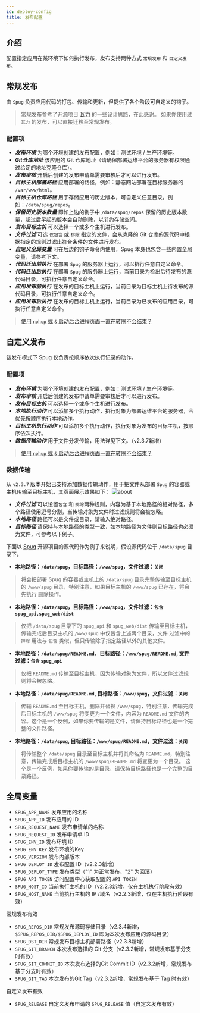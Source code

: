 ```yaml
---
id: deploy-config
title: 发布配置
---
```


## 介绍
配置指定应用在某环境下如何执行发布，发布支持两种方式 `常规发布` 和 `自定义发布`。

## 常规发布
由 `Spug` 负责应用代码的打包、传输和更新，但提供了各个阶段可自定义的钩子。
> 常规发布参考了开源项目 [瓦力](https://github.com/meolu/walle-web) 的一些设计思路，在此感谢。
> 如果你使用过 `瓦力` 的发布，可以直接迁移至常规发布。

### 配置项
- ***发布环境*** 为哪个环境创建的发布配置，例如：测试环境 / 生产环境等。
- ***Git仓库地址*** 该应用的 Git 仓库地址（请确保部署运维平台的服务器有权限通过给定的地址克隆仓库）。
- ***发布审核*** 开启后创建的发布申请单需要审核后才可以进行发布。
- ***目标主机部署路径*** 应用部署的路径，例如：静态网站部署在目标服务器的 `/var/www/html`。
- ***目标主机仓库路径*** 用于存储应用的历史版本，可自定义任意目录，例如：`/data/spug/repos`。
- ***保留历史版本数量*** 即如上边的例子中 `/data/spug/repos` 保留的历史版本数量，超过后早起的版本会自动删除，以节约存储空间。
- ***发布目标主机*** 可以选择一个或多个主机进行发布。
- ***文件过滤*** 可选 `仅包含` 或 `排除` 指定的文件，会从克隆的 Git 仓库的源代码中根据指定的规则过滤出符合条件的文件进行发布。
- ***自定义全局变量*** 可在后边的钩子命令内使用，Spug 本身也包含一些内置全局变量，请参考下文。
- ***代码迁出前执行*** 在部署 `Spug` 的服务器上运行，可以执行任意自定义命令。
- ***代码迁出后执行*** 在部署 `Spug` 的服务器上运行，当前目录为检出后待发布的源代码目录，可执行任意自定义命令。
- ***应用发布前执行*** 在发布的目标主机上运行，当前目录为目标主机上待发布的源代码目录，可执行任意自定义命令。
- ***应用发布后执行*** 在发布的目标主机上运行，当前目录为已发布的应用目录，可执行任意自定义命令。
> [使用 `nohup` 或 `&` 启动后台进程页面一直在转圈不会结束？](/docs/install-error#使用-nohup-启动后台进程页面一直在转圈不会结束？)

## 自定义发布
该发布模式下 Spug 仅负责按顺序依次执行记录的动作。

### 配置项
- ***发布环境*** 为哪个环境创建的发布配置，例如：测试环境 / 生产环境等。
- ***发布审核*** 开启后创建的发布申请单需要审核后才可以进行发布。
- ***发布目标主机*** 可以选择一个或多个主机进行发布。
- ***本地执行动作*** 可以添加多个执行动作，执行对象为部署运维平台的服务器，会优先按顺序执行本地动作。
- ***目标主机执行动作*** 可以添加多个执行动作，执行对象为发布的目标主机，按顺序依次执行。
- ***数据传输动作*** 用于文件分发传输，用法详见下文。（v2.3.7新增）
> [使用 `nohup` 或 `&` 启动后台进程页面一直在转圈不会结束？](/docs/install-error#使用-nohup-启动后台进程页面一直在转圈不会结束？)

### 数据传输
从 `v2.3.7` 版本开始已支持添加数据传输动作，用于把文件从部署 `Spug` 的容器或主机传输至目标主机，其页面展示效果如下：
![about](/images/deploy-config-transfer.png)
- ***文件过滤*** 可以设置`包含` 和 `排除`两种规则，内容为基于本地路径的相对路径，多个路径使用逗号分割，当传输对象为文件时过滤规则将会被忽略。
- ***本地路径*** 路径可以是文件或目录，请输入绝对路径。
- ***目标路径*** 请保持与本地路径的类型一致，如本地路径为文件则目标路径也必须为文件，可参考以下例子。

下面以 [Spug](https://github.com/openspug/spug) 开源项目的源代码作为例子来说明，假设源代码位于 `/data/spug` 目录下。

- **本地路径：`/data/spug`，目标路径：`/www/spug`，文件过滤：`关闭`**
> 将会把部署 Spug 的容器或主机上的 `/data/spug` 目录完整传输至目标主机的 `/www/spug` 目录，特别注意，如果目标主机的 `/www/spug` 已存在，将会先执行
> 删除操作。

- **本地路径：`/data/spug`，目标路径：`/www/spug`，文件过滤：`包含` `spug_api,spug_web/dist`**
>
> 仅把 `/data/spug` 目录下的 `spug_api` 和 `spug_web/dist` 传输至目标主机，传输完成后目录主机的 `/www/spug` 中仅包含上述两个目录，文件
> 过滤中的 `排除` 用法与 `包含` 类似，但只传输除了指定路径以外的其他文件。

- **本地路径：`/data/spug/README.md`，目标路径：`/www/spug/README.md`, 文件过滤：`包含` `spug_api`**

> 仅把 `README.md` 传输至目标主机，因为传输对象为文件，所以文件过滤规则将会被忽略。

- **本地路径：`/data/spug/README.md`, 目标路径：`/www/spug`，文件过滤：`关闭`**

> 传输 `README.md` 至目标主机，删除并替换 `/www/spug`，特别注意，传输完成后目标主机的 `/www/spug` 将变更为一个文件，内容为 `README.md` 
> 文件的内容。这个是一个反例，如果你要传输的是文件，请保持目标路径也是一个完整的文件路径。

- **本地路径：`/data/spug`, 目标路径：`/www/spug/README.md`，文件过滤：`关闭`**

> 将传输整个 `/data/spug` 目录至目标主机并将其命名为 `README.md`，特别注意，传输完成后目标主机的 `/www/spug/README.md` 将变更为一个目录。
> 这个是一个反例，如果你要传输的是目录，请保持目标路径也是一个完整的目录路径。


## 全局变量
- `SPUG_APP_NAME` 发布应用的名称
- `SPUG_APP_ID` 发布应用的 ID
- `SPUG_REQUEST_NAME` 发布申请单的名称
- `SPUG_REQUEST_ID` 发布申请单 ID
- `SPUG_ENV_ID` 发布环境 ID
- `SPUG_ENV_KEY` 发布环境的Key
- `SPUG_VERSION` 发布内部版本
- `SPUG_DEPLOY_ID` 发布配置 ID（v2.2.3新增）
- `SPUG_DEPLOY_TYPE` 发布类型（"1" 为正常发布，"2" 为回滚）
- `SPUG_API_TOKEN` 访问配置中心获取配置的 `API_TOKEN`
- `SPUG_HOST_ID` 当前执行主机的 ID（v2.2.3新增，仅在主机执行阶段有效）
- `SPUG_HOST_NAME` 当前执行主机的 IP /域名（v2.2.3新增，仅在主机执行阶段有效）

常规发布有效

- `SPUG_REPOS_DIR` 常规发布源码存储目录（v2.3.4新增，`$SPUG_REPOS_DIR/$SPUG_DEPLOY_ID` 即为本次发布应用的源码目录）
- `SPUG_DST_DIR` 常规发布目标主机部署路径（v2.3.8新增）
- `SPUG_GIT_BRANCH` 本次发布选择的 Git 分支（v2.3.2新增，常规发布基于分支时有效）
- `SPUG_GIT_COMMIT_ID` 本次发布选择的Git Commit ID（v2.3.2新增，常规发布基于分支时有效）
- `SPUG_GIT_TAG` 本次发布的Git Tag（v2.3.2新增，常规发布基于 Tag 时有效）

自定义发布有效

- `SPUG_RELEASE` 自定义发布申请的 `SPUG_RELEASE` 值（自定义发布有效）

